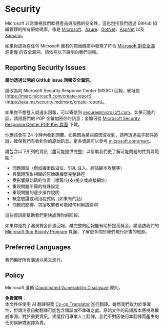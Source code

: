<!--
CO_OP_TRANSLATOR_METADATA:
{
  "original_hash": "d8fe220fa2850df0759b07cf391ea77c",
  "translation_date": "2025-05-20T07:21:53+00:00",
  "source_file": "SECURITY.md",
  "language_code": "tw"
}
-->
# Security

Microsoft 非常重視我們軟體產品與服務的安全性，這也包括我們透過 GitHub 組織管理的所有原始碼庫，像是 [Microsoft](https://github.com/Microsoft)、[Azure](https://github.com/Azure)、[DotNet](https://github.com/dotnet)、[AspNet](https://github.com/aspnet) 以及 [Xamarin](https://github.com/xamarin)。

如果你認為在任何 Microsoft 擁有的原始碼庫中發現了符合 [Microsoft 對安全漏洞定義](https://aka.ms/security.md/definition) 的安全漏洞，請依照以下說明向我們回報。

## Reporting Security Issues

**請勿透過公開的 GitHub issue 回報安全漏洞。**

請改為向 Microsoft Security Response Center (MSRC) 回報，網址是 [https://msrc.microsoft.com/create-report](https://aka.ms/security.md/msrc/create-report)。

如果你不想登入就送出回報，可以寄信到 [secure@microsoft.com](mailto:secure@microsoft.com)。如果可能的話，請用我們的 PGP 金鑰加密你的訊息；金鑰可從 [Microsoft Security Response Center PGP Key 頁面](https://aka.ms/security.md/msrc/pgp) 下載。

你應該會在 24 小時內收到回覆。如果因為某些原因沒收到，請再透過電子郵件追蹤，確保我們有收到你的原始訊息。更多資訊可以參考 [microsoft.com/msrc](https://www.microsoft.com/msrc)。

請包含以下所列的資訊（盡可能提供完整）以幫助我們更了解可能問題的性質與範圍：

* 問題類型（例如緩衝區溢位、SQL 注入、跨站腳本攻擊等）
* 與問題現象相關的原始碼檔案完整路徑
* 受影響原始碼的位置（標籤/分支/提交或直接網址）
* 重現問題所需的特殊設定
* 重現問題的逐步操作說明
* 概念驗證或利用程式碼（如果有的話）
* 問題的影響，包括攻擊者可能如何利用該漏洞

這些資訊能幫助我們更快處理你的回報。

如果你是為了漏洞賞金計畫回報，越完整的回報能有助於提高獎金。請造訪我們的 [Microsoft Bug Bounty Program](https://aka.ms/security.md/msrc/bounty) 頁面，了解更多關於我們現行計畫的細節。

## Preferred Languages

我們偏好所有溝通以英文進行。

## Policy

Microsoft 遵循 [Coordinated Vulnerability Disclosure](https://aka.ms/security.md/cvd) 原則。

**免責聲明**：  
本文件係使用 AI 翻譯服務 [Co-op Translator](https://github.com/Azure/co-op-translator) 進行翻譯。雖然我們致力於準確性，但請注意自動翻譯可能包含錯誤或不準確之處。原始文件的母語版本應視為權威來源。對於重要資訊，建議採用專業人工翻譯。我們不對因使用本翻譯而產生的任何誤解或誤譯負責。